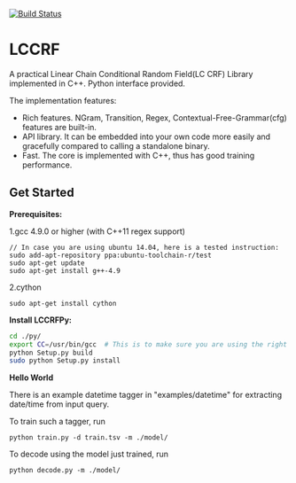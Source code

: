 [![Build Status](https://travis-ci.org/yelu/LCCRF.svg?branch=master)](https://travis-ci.org/yelu/LCCRF)

LCCRF
=====

A practical Linear Chain Conditional Random Field(LC CRF) Library implemented in C++. Python interface provided.

The implementation features:

* Rich features. NGram, Transition, Regex, Contextual-Free-Grammar(cfg) features are built-in.
* API library. It can be embedded into your own code more easily and gracefully compared to calling a standalone binary.
* Fast. The core is implemented with C++, thus has good training performance.

## Get Started

**Prerequisites:**

1.gcc 4.9.0 or higher (with C++11 regex support)

    // In case you are using ubuntu 14.04, here is a tested instruction:
    sudo add-apt-repository ppa:ubuntu-toolchain-r/test
    sudo apt-get update
    sudo apt-get install g++-4.9

2.cython

    sudo apt-get install cython


**Install LCCRFPy:**

```bash
cd ./py/
export CC=/usr/bin/gcc  # This is to make sure you are using the right gcc version(>4.9.0)
python Setup.py build
sudo python Setup.py install
```

**Hello World**

There is an example datetime tagger in "examples/datetime" for extracting date/time from input query.

To train such a tagger, run

    python train.py -d train.tsv -m ./model/

To decode using the model just trained, run

    python decode.py -m ./model/
